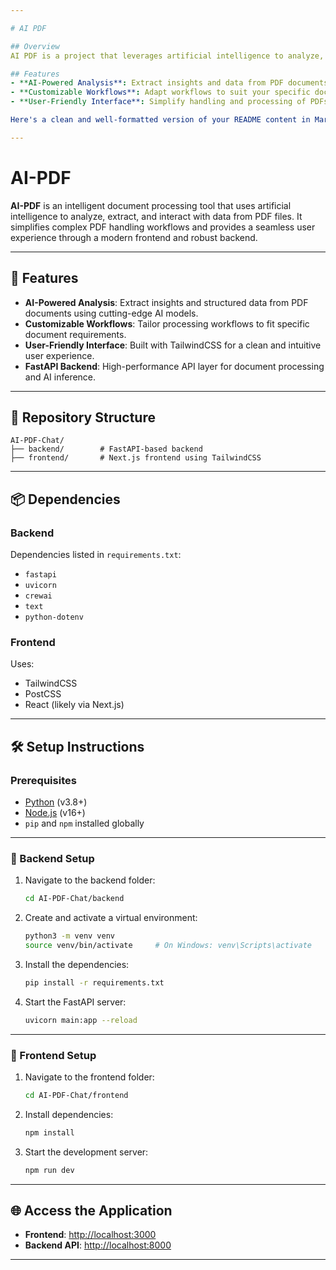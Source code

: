 ```yaml
---

# AI PDF

## Overview
AI PDF is a project that leverages artificial intelligence to analyze, extract, and interact with data from PDF documents. The tool is designed to simplify document processing tasks, making it easier to parse and utilize information from PDF files.

## Features
- **AI-Powered Analysis**: Extract insights and data from PDF documents using advanced AI models.
- **Customizable Workflows**: Adapt workflows to suit your specific document processing needs.
- **User-Friendly Interface**: Simplify handling and processing of PDFs with an intuitive interface.

Here's a clean and well-formatted version of your README content in Markdown:

---
```


# AI-PDF

**AI-PDF** is an intelligent document processing tool that uses artificial intelligence to analyze, extract, and interact with data from PDF files. It simplifies complex PDF handling workflows and provides a seamless user experience through a modern frontend and robust backend.

---

## 🚀 Features

* **AI-Powered Analysis**: Extract insights and structured data from PDF documents using cutting-edge AI models.
* **Customizable Workflows**: Tailor processing workflows to fit specific document requirements.
* **User-Friendly Interface**: Built with TailwindCSS for a clean and intuitive user experience.
* **FastAPI Backend**: High-performance API layer for document processing and AI inference.

---

## 📁 Repository Structure

```
AI-PDF-Chat/
├── backend/        # FastAPI-based backend
├── frontend/       # Next.js frontend using TailwindCSS
```

---

## 📦 Dependencies

### Backend

Dependencies listed in `requirements.txt`:

* `fastapi`
* `uvicorn`
* `crewai`
* `text`
* `python-dotenv`

### Frontend

Uses:

* TailwindCSS
* PostCSS
* React (likely via Next.js)

---

## 🛠️ Setup Instructions

### Prerequisites

* [Python](https://www.python.org/downloads/) (v3.8+)
* [Node.js](https://nodejs.org/) (v16+)
* `pip` and `npm` installed globally

---

### 🔧 Backend Setup

1. Navigate to the backend folder:

   ```bash
   cd AI-PDF-Chat/backend
   ```

2. Create and activate a virtual environment:

   ```bash
   python3 -m venv venv
   source venv/bin/activate     # On Windows: venv\Scripts\activate
   ```

3. Install the dependencies:

   ```bash
   pip install -r requirements.txt
   ```

4. Start the FastAPI server:

   ```bash
   uvicorn main:app --reload
   ```

---

### 🎨 Frontend Setup

1. Navigate to the frontend folder:

   ```bash
   cd AI-PDF-Chat/frontend
   ```

2. Install dependencies:

   ```bash
   npm install
   ```

3. Start the development server:

   ```bash
   npm run dev
   ```

---

## 🌐 Access the Application

* **Frontend**: [http://localhost:3000](http://localhost:3000)
* **Backend API**: [http://localhost:8000](http://localhost:8000)

---

